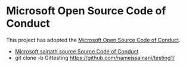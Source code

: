 # Microsoft Open Source Code of Conduct

This project has adopted the [Microsoft Open Source Code of Conduct](https://opensource.microsoft.com/codeofconduct/).





- [Microsoft sainath source Source Code of Conduct](https://opensource.microsoft.com/codeofconduct/)
- git clone -b Gittesting https://github.com/nameissainani/testing1/
